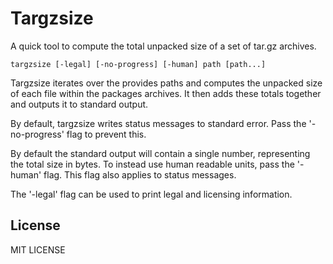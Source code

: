 # Targzsize

A quick tool to compute the total unpacked size of a set of tar.gz archives.

    targzsize [-legal] [-no-progress] [-human] path [path...]

Targzsize iterates over the provides paths and computes the unpacked size of each file within the packages archives.
It then adds these totals together and outputs it to standard output.

By default, targzsize writes status messages to standard error.
Pass the '-no-progress' flag to prevent this.

By default the standard output will contain a single number, representing the total size in bytes.
To instead use human readable units, pass the '-human' flag.
This flag also applies to status messages.

The '-legal' flag can be used to print legal and licensing information.

## License

MIT LICENSE